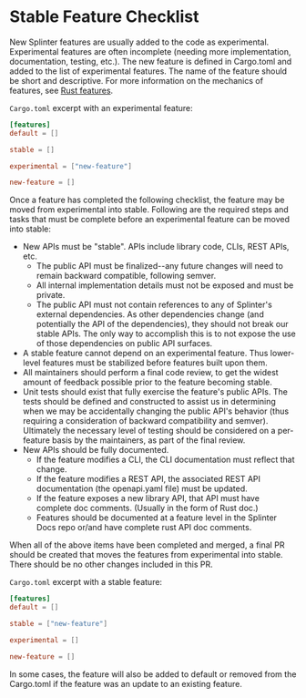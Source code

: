 # Stable Feature Checklist

<!--
  Copyright 2018-2021 Cargill Incorporated
  Licensed under Creative Commons Attribution 4.0 International License
  https://creativecommons.org/licenses/by/4.0/
-->

New Splinter features are usually added to the code as experimental.
Experimental features are often incomplete (needing more implementation,
documentation, testing, etc.). The new feature is defined in Cargo.toml and
added to the list of experimental features. The name of the feature should be
short and descriptive. For more information on the mechanics of features, see
[Rust features](https://doc.rust-lang.org/cargo/reference/manifest.html#the-features-section).

`Cargo.toml` excerpt with an experimental feature:

``` toml
[features]
default = []

stable = []

experimental = ["new-feature"]

new-feature = []
```

Once a feature has completed the following checklist, the feature may be moved
from experimental into stable. Following are the required steps and tasks that
must be complete before an experimental feature can be moved into stable:

* New APIs must be "stable". APIs include library code, CLIs, REST APIs, etc.
    * The public API must be finalized--any future changes will need to remain
      backward compatible, following semver.
    * All internal implementation details must not be exposed and must be
      private.
    * The public API must not contain references to any of Splinter's external
      dependencies. As other dependencies change (and potentially the API of the
      dependencies), they should not break our stable APIs. The only way to
      accomplish this is to not expose the use of those dependencies on public
      API surfaces.
* A stable feature cannot depend on an experimental feature. Thus lower-level
  features must be stabilized before features built upon them.
* All maintainers should perform a final code review, to get the widest amount
  of feedback possible prior to the feature becoming stable.
* Unit tests should exist that fully exercise the feature's public APIs. The
  tests should be defined and constructed to assist us in determining when we
  may be accidentally changing the public API's behavior (thus requiring a
  consideration of backward compatibility and semver). Ultimately the
  necessary level of testing should be considered on a per-feature basis by
  the maintainers, as part of the final review.  
* New APIs should be fully documented.
    * If the feature modifies a CLI, the CLI documentation must reflect that
      change.
    * If the feature modifies a REST API, the associated REST API  documentation
      (the openapi.yaml file) must be updated.
    * If the feature exposes a new library API, that API must have complete doc
      comments. (Usually in the form of Rust doc.)
    * Features should be documented at a feature level in the Splinter Docs
      repo or/and have complete rust API doc comments.

When all of the above items have been completed and merged, a final PR should be
created that moves the features from experimental into stable. There should be
no other changes included in this PR.

`Cargo.toml` excerpt with a stable feature:

``` toml
[features]
default = []

stable = ["new-feature"]

experimental = []

new-feature = []
```

In some cases, the feature will also be added to default or removed from
the Cargo.toml if the feature was an update to an existing feature.
